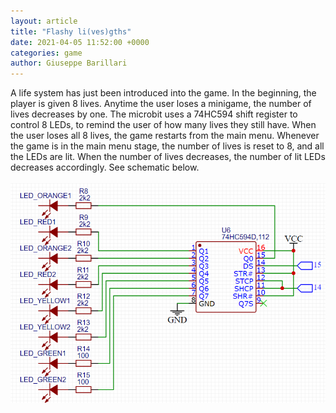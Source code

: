 ```yaml
---
layout: article
title: "Flashy li(ves)gths"
date: 2021-04-05 11:52:00 +0000
categories: game
author: Giuseppe Barillari
---
```


A life system has just been introduced into the game. In the beginning, the player is given 8 lives. Anytime the user loses a minigame, the number of lives decreases by one. The microbit uses a 74HC594 shift register to control 8 LEDs, to remind the user of how many lives they still have. When the user loses all 8 lives, the game restarts from the main menu. Whenever the game is in the main menu stage, the number of lives is reset to 8, and all the LEDs are lit. When the number of lives decreases, the number of lit LEDs decreases accordingly. See schematic below.
<br>
<br>
![Schematic](/res/shift-register-schematic.png "Schematic")
